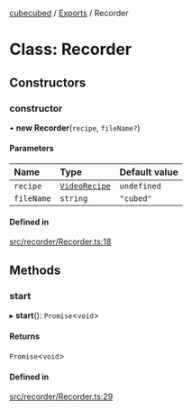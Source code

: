 [cubecubed](/reference/README.md) / [Exports](/reference/modules.md) / Recorder

# Class: Recorder

## Constructors

### constructor

• **new Recorder**(`recipe`, `fileName?`)

#### Parameters

| Name | Type | Default value |
| :------ | :------ | :------ |
| `recipe` | [`VideoRecipe`](/reference/types/VideoRecipe.md) | `undefined` |
| `fileName` | `string` | `"cubed"` |

#### Defined in

[src/recorder/Recorder.ts:18](https://github.com/imaphatduc/cubecubed/blob/0c47e8e/src/recorder/Recorder.ts#L18)

## Methods

### start

▸ **start**(): `Promise`<`void`\>

#### Returns

`Promise`<`void`\>

#### Defined in

[src/recorder/Recorder.ts:29](https://github.com/imaphatduc/cubecubed/blob/0c47e8e/src/recorder/Recorder.ts#L29)
